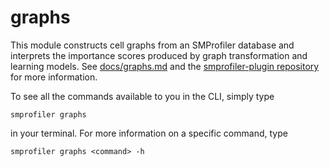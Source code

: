 # graphs

This module constructs cell graphs from an SMProfiler database and interprets the importance scores produced by graph transformation and learning models. See [docs/graphs.md](docs/graphs.md) and the [smprofiler-plugin repository](https://github.com/nadeemlab/smprofiler-plugin) for more information.

To see all the commands available to you in the CLI, simply type
```
smprofiler graphs
```
in your terminal. For more information on a specific command, type
```
smprofiler graphs <command> -h
```

